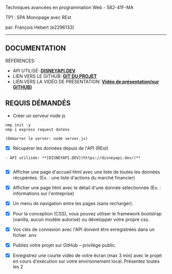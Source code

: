 Techniques avancées en programmation Web  - 582-41F-MA  

TP1 : SPA Monopage avec REst  

par:  François Hébert (e2296133) 

_________

## DOCUMENTATION

RÉFÉRENCES:

- API UTILISÉ: **[DISNEYAPI.DEV](https://disneyapi.dev/)** 
- LIEN VERS LE GITHUB: **[GIT DU PROJET](https://github.com/fhmaisonneuve/s4WebAvance_web_TP1_nodeDisney)**
- LIEN VERS LA VIDÉO DE PRÉSENTATION: **[Vidéo de présentation(sur GITHUB)]()** 
   

## REQUIS DÉMANDÉS

- Créer un serveur node js

```
nmp init -y
nmp i express request dotenv

(Démarrer le server: node server.js)

```
  
- [x] Récupérer les données depuis de l'API (REst)

```
- API utilisée: **[DISNEYAPI.DEV](https://disneyapi.dev/)** 


```


- [x] Afficher une page d'accueil html avec une liste de toutes les données
récupérées. (Ex. : une liste d'actions du marché financier)

- [x] Afficher une page html avec le détail d'une donnée sélectionnée (Ex. :
informations sur l'entreprise)

- [x] Un menu de navigation entre les pages (sans recharger).

- [x] Pour la conception (CSS), vous pouvez utiliser le framework bootstrap (vanilla, aucun modèle autorisé) ou développer votre propre css.


- [x] Vos clés de connexion avec l'API doivent être enregistrées dans un fichier
.env

- [x] Publiez votre projet sur GitHub – privilège public.

- [x] Enregistrez une courte vidéo de votre écran (max 3 min) avec le projet en
cours d'exécution sur votre environnement local. Présentez toutes les 2
  



